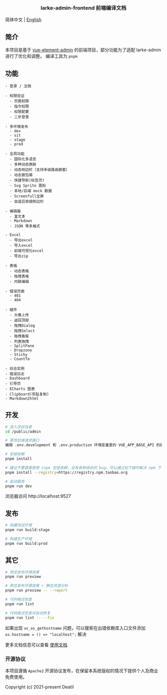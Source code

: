 <h3 align="center">
    larke-admin-frontend 前端编译文档
</h3>

简体中文 | [English](./README-build.md) 

## 简介

本项目是基于 [vue-element-admin](https://github.com/PanJiaChen/vue-element-admin) 的前端项目，部分功能为了适配 larke-admin 进行了优化和调整。
编译工具为 `pnpm`

## 功能

```
- 登录 / 注销

- 权限验证
  - 页面权限
  - 指令权限
  - 权限配置
  - 二步登录

- 多环境发布
  - dev
  - sit
  - stage
  - prod

- 全局功能
  - 国际化多语言
  - 多种动态换肤
  - 动态侧边栏（支持多级路由嵌套）
  - 动态面包屑
  - 快捷导航(标签页)
  - Svg Sprite 图标
  - 本地/后端 mock 数据
  - Screenfull全屏
  - 自适应收缩侧边栏

- 编辑器
  - 富文本
  - Markdown
  - JSON 等多格式

- Excel
  - 导出excel
  - 导入excel
  - 前端可视化excel
  - 导出zip

- 表格
  - 动态表格
  - 拖拽表格
  - 内联编辑

- 错误页面
  - 401
  - 404

- 組件
  - 头像上传
  - 返回顶部
  - 拖拽Dialog
  - 拖拽Select
  - 拖拽看板
  - 列表拖拽
  - SplitPane
  - Dropzone
  - Sticky
  - CountTo

- 综合实例
- 错误日志
- Dashboard
- 引导页
- ECharts 图表
- Clipboard(剪贴复制)
- Markdown2html
```

## 开发

```bash
# 进入项目目录
cd /public/admin

# 更改后端请求接口
编辑 .env.development 和 .env.production 环境变量里的 VUE_APP_BASE_API 的接口地址为后端 api 接口地址

# 安装依赖
pnpm install

# 建议不要直接使用 cnpm 安装依赖，会有各种诡异的 bug。可以通过如下操作解决 npm 下载速度慢的问题
pnpm install --registry=https://registry.npm.taobao.org

# 启动服务
pnpm run dev
```

浏览器访问 http://localhost:9527

## 发布

```bash
# 构建测试环境
pnpm run build:stage

# 构建生产环境
pnpm run build:prod
```

## 其它

```bash
# 预览发布环境效果
pnpm run preview

# 预览发布环境效果 + 静态资源分析
pnpm run preview -- --report

# 代码格式检查
pnpm run lint

# 代码格式检查并自动修复
pnpm run lint -- --fix
```

如果出现 `uv_os_gethostname` 问题，可以搜索在出错依赖库入口文件添加 `os.hostname = () => "localhost";` 解决

更多文档信息可以查看 [使用文档](https://panjiachen.github.io/vue-element-admin-site/zh/)

### 开源协议

本项目遵循 `Apache2` 开源协议发布，在保留本系统版权的情况下提供个人及商业免费使用。 

Copyright (c) 2021-present Deatil
